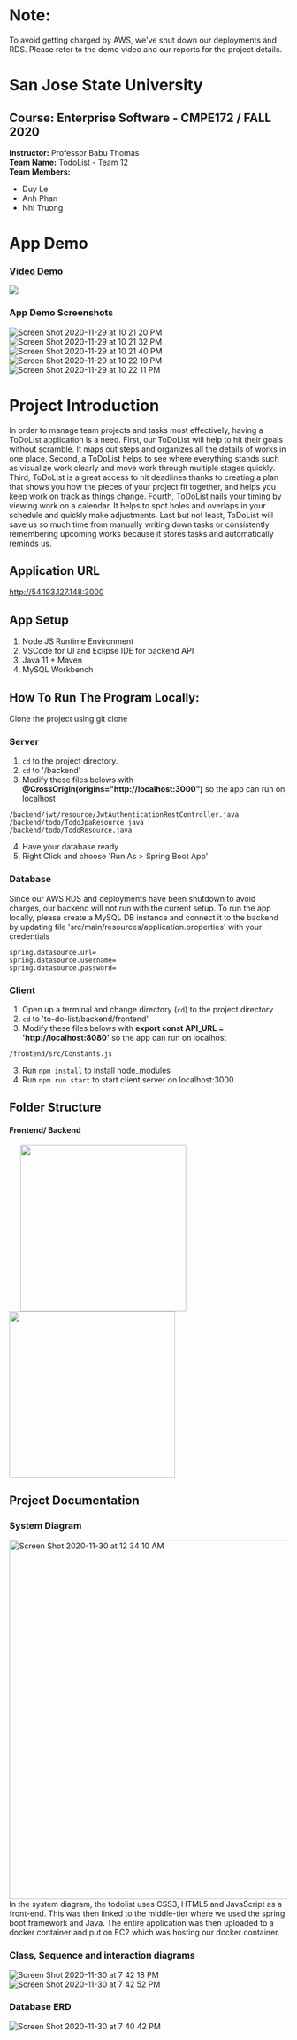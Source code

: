 # **Note:**

To avoid getting charged by AWS, we've shut down our deployments and RDS. Please refer to the demo video and our reports for the project details.

# **San Jose State University**

## **Course:** Enterprise Software - CMPE172 / FALL 2020

**Instructor:** Professor Babu Thomas <br />
**Team Name:** TodoList - Team 12 <br />
**Team Members:**

- Duy Le
- Anh Phan
- Nhi Truong

# App Demo

### [Video Demo](https://www.youtube.com/watch?v=u0Ey3dxv-5E)
[![](https://img.youtube.com/vi/u0Ey3dxv-5E/0.jpg)](https://www.youtube.com/watch?v=u0Ey3dxv-5E)

### App Demo Screenshots
![Screen Shot 2020-11-29 at 10 21 20 PM](https://user-images.githubusercontent.com/28032881/100694677-68901d80-3344-11eb-906e-18cf16e06a62.png)
![Screen Shot 2020-11-29 at 10 21 32 PM](https://user-images.githubusercontent.com/28032881/100694685-6b8b0e00-3344-11eb-9a77-cd7e44df25df.png)
![Screen Shot 2020-11-29 at 10 21 40 PM](https://user-images.githubusercontent.com/28032881/100694712-7a71c080-3344-11eb-90b2-f460670a3c13.png)
![Screen Shot 2020-11-29 at 10 22 19 PM](https://user-images.githubusercontent.com/28032881/100694732-83629200-3344-11eb-9400-f6772ee77cca.png)
![Screen Shot 2020-11-29 at 10 22 11 PM](https://user-images.githubusercontent.com/28032881/100694735-852c5580-3344-11eb-9b90-ed6c9a5111b8.png)


# Project Introduction
In order to manage team projects and tasks most effectively, having a ToDoList application is a need. First, our ToDoList will help to hit their goals without scramble. It maps out steps and organizes all the details of works in one place. Second, a ToDoList helps to see where everything stands such as visualize work clearly and move work through multiple stages quickly. Third, ToDoList is a great access to hit deadlines thanks to creating a plan that shows you how the pieces of your project fit together, and helps you keep work on track as things change. Fourth, ToDoList nails your timing by viewing work on a calendar. It helps to spot holes and overlaps in your schedule and quickly make adjustments. Last but not least, ToDoList will save us so much time from manually writing down tasks or consistently remembering upcoming works because it stores tasks and automatically reminds us.

## Application URL

 http://54.193.127.148:3000

## App Setup

1. Node JS Runtime Environment
2. VSCode for UI and Eclipse IDE for backend API
3. Java 11 + Maven
4. MySQL Workbench

## How To Run The Program Locally:

Clone the project using git clone

### Server
1. `cd` to the project directory.
2. `cd` to '/backend'
3. Modify these files belows with **@CrossOrigin(origins="http://localhost:3000")** so the app can run on localhost
```
/backend/jwt/resource/JwtAuthenticationRestController.java
/backend/todo/TodoJpaResource.java
/backend/todo/TodoResource.java
```
4. Have your database ready
5. Right Click and choose 'Run As > Spring Boot App'

### Database
Since our AWS RDS and deployments have been shutdown to avoid charges, our backend will not run with the current setup. To run the app locally, please create a MySQL DB instance and connect it to the backend by updating file 'src/main/resources/application.properties' with your credentials

```
spring.datasource.url=
spring.datasource.username=
spring.datasource.password=
```

### Client
1. Open up a terminal and change directory (`cd`) to the project directory
2. `cd` to 'to-do-list/backend/frontend'
3. Modify these files belows with **export const API_URL = 'http://localhost:8080'** so the app can run on localhost
```
/frontend/src/Constants.js
```
3. Run `npm install` to install node_modules
4. Run `npm run start` to start client server on localhost:3000

## Folder Structure
<h4>Frontend/ Backend </h4>
<p float="left">
<img src="https://user-images.githubusercontent.com/47465901/101074520-add76980-3555-11eb-86cc-c27a80bdba6b.png" width = 300 hspace = 20>
<img src="https://user-images.githubusercontent.com/47465901/101074636-d5c6cd00-3555-11eb-9b40-c8172f9e8b72.png" width = 300>
</p>

## Project Documentation
### System Diagram

<img width="649" alt="Screen Shot 2020-11-30 at 12 34 10 AM" src="https://user-images.githubusercontent.com/28032881/100694335-b35d6580-3343-11eb-8f5a-478c07905b6e.png">
In the system diagram, the todolist uses CSS3, HTML5 and JavaScript as a front-end. This was then linked to the middle-tier where we used the spring boot framework and Java. The entire application was then uploaded to a docker container and put on EC2 which was hosting our docker container. 

### Class, Sequence and interaction diagrams
![Screen Shot 2020-11-30 at 7 42 18 PM](https://user-images.githubusercontent.com/28032881/100694563-31217100-3344-11eb-9588-365d93f1f3a0.png)
![Screen Shot 2020-11-30 at 7 42 52 PM](https://user-images.githubusercontent.com/28032881/100694594-40082380-3344-11eb-9794-1a69b27a6ff7.png)

### Database ERD
![Screen Shot 2020-11-30 at 7 40 42 PM](https://user-images.githubusercontent.com/28032881/100694439-f28bb680-3343-11eb-8f81-c098550c015c.png)

